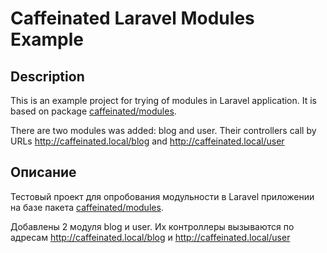 # Caffeinated Laravel Modules Example

## Description

This is an example project for trying of modules in Laravel application.
It is based on package [caffeinated/modules](https://github.com/caffeinated/modules).

There are two modules was added: blog and user.
Their controllers call by URLs http://caffeinated.local/blog 
and http://caffeinated.local/user 


## Описание

Тестовый проект для опробования модульности в Laravel приложении на базе пакета
[caffeinated/modules](https://github.com/caffeinated/modules).

Добавлены 2 модуля blog и user. 
Их контроллеры вызываются по адресам http://caffeinated.local/blog 
и http://caffeinated.local/user 
